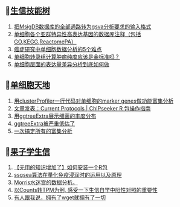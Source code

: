 ## 📝[生信技能树](https://github.com/ixxmu/mp_duty/issues?q=label%3A%E7%94%9F%E4%BF%A1%E6%8A%80%E8%83%BD%E6%A0%91+is%3Aclosed)
<!-- 1issueTable -->

1. [把MsigDB数据库的全部通路转为gsva分析要求的输入格式](https://github.com/ixxmu/mp_duty/issues/3000) 
2. [单细胞各个亚群特异性高表达基因的数据库注释（包括GO,KEGG,ReactomePA）](https://github.com/ixxmu/mp_duty/issues/2999) 
3. [癌症研究中单细胞数据分析的5个难点](https://github.com/ixxmu/mp_duty/issues/2994) 
4. [单细胞转录组计算肿瘤纯度应该是金标准吗？](https://github.com/ixxmu/mp_duty/issues/2986) 
5. [单细胞层面的表达量差异分析到底如何做](https://github.com/ixxmu/mp_duty/issues/2983) 
<!-- 1issueTable -->
## 📝[单细胞天地](https://github.com/ixxmu/mp_duty/issues?q=label%3A%E5%8D%95%E7%BB%86%E8%83%9E%E5%A4%A9%E5%9C%B0+is%3Aclosed)
<!-- 2issueTable -->

1. [用clusterProfiler一行代码对单细胞的marker genes做功能富集分析](https://github.com/ixxmu/mp_duty/issues/3001) 
2. [文章发表：Current Protocols | ChIPseeker R 包操作指南](https://github.com/ixxmu/mp_duty/issues/2998) 
3. [用ggtreeExtra展示细菌的丰度分布](https://github.com/ixxmu/mp_duty/issues/2997) 
4. [ggtreeExtra被严重低估了](https://github.com/ixxmu/mp_duty/issues/2929) 
5. [一次搞定所有的富集分析](https://github.com/ixxmu/mp_duty/issues/2807) 
<!-- 2issueTable -->

## 📝[果子学生信](https://github.com/ixxmu/mp_duty/issues?q=label%3A%E6%9E%9C%E5%AD%90%E5%AD%A6%E7%94%9F%E4%BF%A1+is%3Aclosed)
<!-- 3issueTable -->

1. [【无用的知识增加了】如何安装一个R包](https://github.com/ixxmu/mp_duty/issues/2985) 
2. [ssgsea算法在量化免疫浸润时的运用以及原理](https://github.com/ixxmu/mp_duty/issues/2901) 
3. [Morris水迷宫的数据分析。](https://github.com/ixxmu/mp_duty/issues/2900) 
4. [以Counts转TPM为例, 感受一下生信自学中阳性对照的重要性](https://github.com/ixxmu/mp_duty/issues/2738) 
5. [有人跟我说，拥有了wget就拥有了一切](https://github.com/ixxmu/mp_duty/issues/2730) 
<!-- 3issueTable -->

